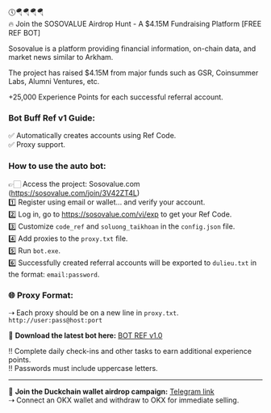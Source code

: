 🕔🪂🪂🪂🪂  
🔥 Join the SOSOVALUE Airdrop Hunt - A $4.15M Fundraising Platform [FREE REF BOT]  

Sosovalue is a platform providing financial information, on-chain data, and market news similar to Arkham.  

The project has raised $4.15M from major funds such as GSR, Coinsummer Labs, Alumni Ventures, etc.  

+25,000 Experience Points for each successful referral account.  

### Bot Buff Ref v1 Guide:  
✅ Automatically creates accounts using Ref Code.  
✅ Proxy support.  

### How to use the auto bot:  
👉🏻 Access the project: Sosovalue.com (https://sosovalue.com/join/3V42ZT4L)  
1️⃣ Register using email or wallet... and verify your account.  
2️⃣ Log in, go to https://sosovalue.com/vi/exp to get your Ref Code.  
3️⃣ Customize `code_ref` and `soluong_taikhoan` in the `config.json` file.  
4️⃣ Add proxies to the `proxy.txt` file.  
5️⃣ Run `bot.exe`.  
6️⃣ Successfully created referral accounts will be exported to `dulieu.txt` in the format: `email:password`.  

### 🌐 Proxy Format:  
⇢ Each proxy should be on a new line in `proxy.txt`.  
`http://user:pass@host:port`  

📌 **Download the latest bot here:** [BOT REF v1.0](https://drive.google.com/file/d/1KbMyKdy9acq9vgel71aqnXaKeq9LjP46/view?usp=sharing)  

‼️ Complete daily check-ins and other tasks to earn additional experience points.  
‼️ Passwords must include uppercase letters.  

*************************  
🐥 **Join the Duckchain wallet airdrop campaign:** [Telegram link](https://t.me/trader95channel/660)  
⇢ Connect an OKX wallet and withdraw to OKX for immediate selling.  
